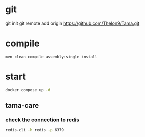 # git
git init
git remote add origin https://github.com/Thelon9/Tama.git

# compile
```
mvn clean compile assembly:single install
```

# start
```bash
docker compose up -d
```

## tama-care

### check the connection to redis

```bash
redis-cli -h redis -p 6379
```